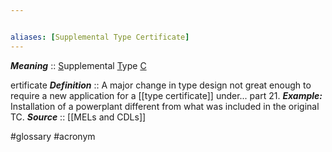 ```yaml
---


aliases: [Supplemental Type Certificate]
---
```

***Meaning*** :: <u>S</u>upplemental <u>T</u>ype <u>C

</u>ertificate
***Definition***    :: A major change in type design not great enough to require a new application for a [[type certificate]] under... part 21.
***Example:*** Installation of a powerplant different from what was included in the original TC.
***Source***         :: [[MELs and CDLs]]

#glossary #acronym